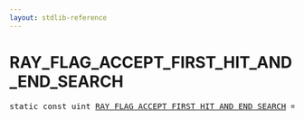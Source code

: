 ```yaml
---
layout: stdlib-reference
---
```


# RAY_FLAG_ACCEPT_FIRST_HIT_AND_END_SEARCH

<pre>
<span class='code_keyword'>static</span> <span class='code_keyword'>const</span> <span class="code_keyword">uint</span> <a href="/stdlib-reference/global-decls/RAY_FLAG_ACCEPT_FIRST_HIT_AND_END_SEARCH">RAY_FLAG_ACCEPT_FIRST_HIT_AND_END_SEARCH</a> = 0x04;
</pre>

